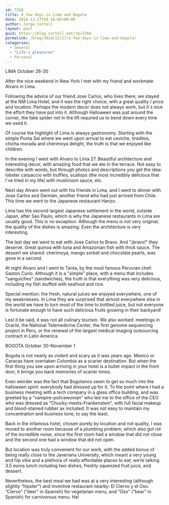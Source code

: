 ```yaml
---
id: 7268
title: A few days in Lima and Bogota
date: 2014-11-17T20:16:03+00:00
author: Jorge Cortell
layout: post
guid: https://blog.cortell.net/?p=7268
permalink: /blog/2014/11/17/a-few-days-in-lima-and-bogota/
categories:
  - General
  - "Life's pleasures"
  - Personal
---
```

LIMA October 26-30

After the nice weekend in New York I met with my friend and workmate Alvaro in Lima.

Following the advice of our friend Jose Carlos, who lives there, we stayed at the NM Lima Hotel, and it was the right choice, with a great quality / price and location. Perhaps the modern decor does not always work, but it`s nice the effort they have put into it. Although Halloween was just around the corner, the fake spider net in the lift required us to bend down every time we used it.

Of course the highlight of Lima is always gastronomy. Starting with the simple Punta Sal where we went upon arrival to eat ceviche, tiraditos, chicha morada and cherimoya delight, the truth is that we enjoyed like children.

In the evening I went with Alvaro to Lima 27. Beautiful architecture and interesting decor, with amazing food that we ate in the terrace. Not easy to describe with words, but through photos and descriptions you get the idea: lobster carpaccio with truffles, scallops (the most incredibly delicious that I`ve tried in my life) with mushroom sauce, etc.

Next day Alvaro went out with his friends in Lima, and I went to dinner with Jose Carlos and Germán, another friend who had just arrived from Chile. This time we went to the Japanese restaurant Hanzo.

Lima has the second largest Japanese settlement in the world, outside Japan, after Sao Paulo, which is why the Japanese restaurants in Lima are usually good. This is no exception. Although the menu is not very original, the quality of the dishes is amazing. Even the architecture is very interesting.

The last day we went to eat with Jose Carlos to Bravo. And "¡bravo!" they deserve. Great quinoa with tuna and Amazonian fish with thick sauce. The dessert we shared: cherimoya, mango sorbet and chocolate pearls, was gone in a second.

At night Alvaro and I went to Tanta, by the most famous Peruvian chef: Gaston Curio. Although it is a "simple" place, with a menu that includes "sanguiches" (sandwiches), the truth is that everything was very delicious, including my fish stuffed with seafood and rice.

Special mention: the fresh, natural juices we enjoyed everywhere, one of my weaknesses. In Lima they are surprised that almost everywhere else in the world we have to turn most of the time to bottled juice, but not everyone is fortunate enough to have such delicious fruits growing in their backyard!

Lest it be said, it was not all culinary tourism. We also worked: meetings in Oracle, the National Telemedicine Center, the first genome sequencing project in Peru, or the renewal of the largest medical imaging outsourcing contract in Latin America.

BOGOTA October 30-November 1

Bogota is not nearly as violent and scary as it was years ago. Mexico or Caracas have overtaken Colombia as a scarier destination. But when the first thing you see upon arriving in your hotel is a bullet impact in the front door, it brings you back memories of scarier times.

Even weirder was the fact that Bogotanos seem to get so much into the halloween spirit: everybody had dressed up for it. To the point where I had a business meeting with a tech company in a glass office building, and was greeted by a “vampire-policewoman” who led me to the office of the CEO who was dressed as “Chucky-meets-Frankenstein”, with full facial makeup and blood-stained rubber ax included. It was not easy to maintain my concentration and business tone, to say the least.

Back in the infamous hotel, chosen purely by location and not quality, I was moved to another room because of a plumbing problem, which also got rid of the incredible noise, since the first room had a window that did not close and the second one had a window that did not open.

But location was truly convenient for our work, with the added bonus of being really close to the Javeriana University, which meant a very young and hip vibe and a plethora of really affordable places to eat; we’re talking 3.5 euros lunch including two dishes, freshly squeezed fruit juice, and dessert.

Nevertheless, the best meal we had was at a very interesting (although slightly “hipster”) and inventive restaurant nearby: El Ciervo y el Oso. ”Ciervo” (“deer” in Spanish) for vegetarian menu, and “Oso” (“bear” in Spanish) for carnivorous menu. Ha!